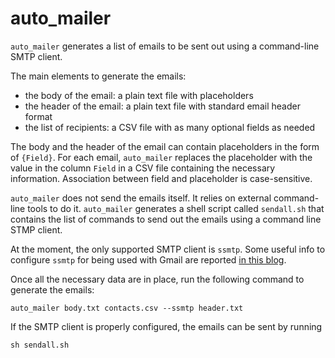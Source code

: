 # auto_mailer

`auto_mailer` generates a list of emails to be sent out using a command-line SMTP client.

The main elements to generate the emails:

* the body of the email: a plain text file with placeholders
* the header of the email: a plain text file with standard email header format
* the list of recipients: a CSV file with as many optional fields as needed

The body and the header of the email can contain placeholders in the form of `{Field}`. For each email, `auto_mailer` replaces the placeholder with the value in the column `Field` in a CSV file containing the necessary information. Association between field and placeholder is case-sensitive.

`auto_mailer` does not send the emails itself. It relies on external command-line tools to do it. `auto_mailer` generates a shell script called `sendall.sh` that contains the list of commands to send out the emails using a command line STMP client.

At the moment, the only supported SMTP client is `ssmtp`.
Some useful info to configure `ssmtp` for being used with Gmail are reported [in this blog](https://blog.edmdesigner.com/send-email-from-linux-command-line/).

Once all the necessary data are in place, run the following command to generate the emails:

```
auto_mailer body.txt contacts.csv --ssmtp header.txt
```

If the SMTP client is properly configured, the emails can be sent by running

```
sh sendall.sh
```
